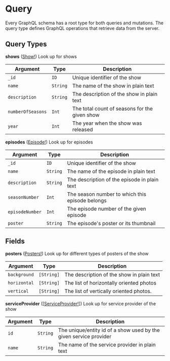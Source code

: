 # Query
Every GraphQL schema has a root type for both queries and mutations. The query type defines GraphQL operations that retrieve data from the server.

## Query Types

**shows** ([Show!](interfaces.md#show))
Look up for shows   

| Argument | Type | Description |
|-------------------|--------------|-------------|
| ``_id`` | ``ID`` | Unique identifier of the show |
| ``name`` | ``String`` | The name of the show in plain text |
| ``description`` | ``String`` | The description of the show in plain text |
| ``numberOfSeasons`` | ``Int`` | The total count of seasons for the given show |
| ``year`` | ``Int`` | The year when the show was released |

**episodes** ([Episode!](interfaces.md#episode))
Look up for episodes

| Argument | Type | Description |
|-------------------|--------------|-------------|
| ``_id`` | ``ID`` | Unique identifier of the show |
| ``name`` | ``String`` | The name of the episode in plain text |
| ``description`` | ``String`` | The description of the episode in plain text |
| ``seasonNumber`` | ``Int`` | The season number to which this episode belongs |
| ``episodeNumber`` | ``Int`` | The episode number of the given episode |
| ``poster`` | ``String`` | The episode's poster or its thumbnail |

## Fields

**posters** ([Posters!](interfaces.md#posters))
Look up for different types of posters of the show   

| Argument | Type | Description |
|-------------------|--------------|-------------|
| ``background`` | ``[String]`` | The description of the show in plain text |
| ``horizontal`` | ``[String]`` | The list of horizontally oriented photos |
| ``vertical`` | ``[String]`` | The list of vertically oriented photos. |

**serviceProvider** ([[ServiceProvider!]](interfaces.md#serviceprovider))
Look up for service provider of the show

| Argument | Type | Description |
|-------------------|--------------|-------------|
| ``id`` | ``String`` | The unique/entity id of a show used by the given service provider |
| ``name`` | ``String`` | The name of the service provider in plain text |